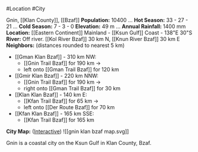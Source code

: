 #Location #City 

Gnin, [[Klan County]], [[Bzaf]]
**Population:** 10400 ... **Hot Season:** 33 - 27 - 21 ... **Cold Season:** 7 - 3 - 0
**Elevation:** 49 m ... **Annual Rainfall:** 1400 mm
**Location:** [[Eastern Continent]] Mainland - [[Ksun Gulf]] Coast - 138"E 30"S
**River:** Off river. [[Kol River Bzaf]] 30 km N, [[Knun River Bzaf]] 30 km E
**Neighbors:**  (distances rounded to nearest 5 km)
- [[Gman Klan Bzaf]] - 310 km NW:
	- [[Gnin Trail Bzaf]] for 190 km ->
	- left onto [[Gman Trail Bzaf]] for 120 km
- [[Gmir Klan Bzaf]] - 220 km NNW:
	- [[Gnin Trail Bzaf]] for 190 km ->
	- right onto [[Gman Trail Bzaf]] for 30 km
- [[Klan Klan Bzaf]] - 140 km E:
	- [[Kfan Trail Bzaf]] for 65 km ->
	- left onto [[Der Route Bzaf]] for 70 km
- [[Kfan Klan Bzaf]] - 165 km SSE:
	- [[Kfan Trail Bzaf]] for 165 km

**City Map:** ([Interactive](https://watabou.github.io/city-generator/?name=Gnin&population=10420&size=32&seed=4549369340223&river=0&coast=0&farms=1&citadel=0&urban_castle=0&hub=false&plaza=1&temple=0&walls=0&shantytown=0&gates=-1))
![[gnin klan bzaf map.svg]]

Gnin is a coastal city on the Ksun Gulf in Klan County, Bzaf. 
